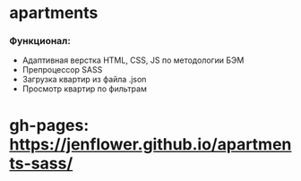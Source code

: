 # apartments
### Функционал:
* Адаптивная верстка HTML, CSS, JS по методологии БЭМ
* Препроцессор SASS
* Загрузка квартир из файла .json
* Просмотр квартир по фильтрам

# gh-pages: https://jenflower.github.io/apartments-sass/
